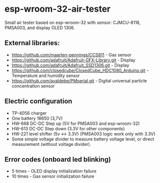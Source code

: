 # esp-wroom-32-air-tester
Small air tester based on esp-wroom-32 with sensor: CJMCU-8118, PMSA003, and display OLED 1306.

## External libraries:
* https://github.com/maarten-pennings/CCS811 - Gas sensor
* https://github.com/adafruit/Adafruit-GFX-Library.git - Display
* https://github.com/adafruit/Adafruit_SSD1306.git - Display
* https://github.com/closedcube/ClosedCube_HDC1080_Arduino.git - Temperature and humidity sensor
* https://github.com/avaldebe/PMserial.git - Digital universal particle concentration sensor

## Electric configuration
* TP-4056 charger
* One battery 18650 (3,7V)
* HW-668 DC-DC Step up (5V for PMSA003 and esp-wroom-32)
* HW-613 DC-DC Step down (3.3V for other components)
* HW-221 level shifter (5v <-> 3.3V) (PMSA003 logic work only with 3.3V)
* Some simple voltage divider to measure battery voltage level, or direct measurement (without voltage divider).

## Error codes (onboard led blinking)
* 5 times - OLED display initialization failure
* 10 times - Gas sensor initialization failure